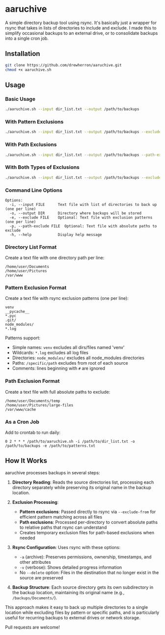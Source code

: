 # aaruchive

A simple directory backup tool using rsync. It's basically just a wrapper for rsync that takes in lists of directories to include and exclude. I made this to simplify occasional backups to an external drive, or to consolidate backups into a single cron job.

## Installation

```bash
git clone https://github.com/drewherron/aaruchive.git
chmod +x aaruchive.sh
```

## Usage

### Basic Usage

```bash
./aaruchive.sh --input dir_list.txt --output /path/to/backups
```

### With Pattern Exclusions

```bash
./aaruchive.sh --input dir_list.txt --output /path/to/backups --exclude patterns.txt
```

### With Path Exclusions

```bash
./aaruchive.sh --input dir_list.txt --output /path/to/backups --path-exclude paths.txt
```

### With Both Types of Exclusions

```bash
./aaruchive.sh --input dir_list.txt --output /path/to/backups --exclude patterns.txt --path-exclude paths.txt
```

### Command Line Options

```
Options:
  -i, --input FILE      Text file with list of directories to back up (one per line)
  -o, --output DIR      Directory where backups will be stored
  -e, --exclude FILE    Optional: Text file with exclusion patterns (one per line)
  -p, --path-exclude FILE  Optional: Text file with absolute paths to exclude
  -h, --help            Display help message
```

### Directory List Format

Create a text file with one directory path per line:

```
/home/user/Documents
/home/user/Pictures
/var/www
```

### Pattern Exclusion Format

Create a text file with rsync exclusion patterns (one per line):

```
venv
__pycache__
*.pyc
.git/
node_modules/
*.log
```

Patterns support:
- Simple names: `venv` excludes all dirs/files named 'venv'
- Wildcards: `*.log` excludes all log files
- Directories: `node_modules/` excludes all node_modules directories
- Paths: `/specific/path` excludes from root of each source
- Comments: lines beginning with `#` are ignored

### Path Exclusion Format

Create a text file with full absolute paths to exclude:

```
/home/user/Documents/temp
/home/user/Pictures/large-files
/var/www/cache
```

### As a Cron Job

Add to crontab to run daily:

```
0 2 * * * /path/to/aaruchive.sh -i /path/to/dir_list.txt -o /path/to/backups -e /path/to/patterns.txt
```

## How It Works

aaruchive processes backups in several steps:

1. **Directory Reading**: Reads the source directories list, processing each directory separately while preserving its original name in the backup location.

2. **Exclusion Processing**: 
   - **Pattern exclusions**: Passed directly to rsync via `--exclude-from` for efficient pattern matching across all files
   - **Path exclusions**: Processed per-directory to convert absolute paths to relative paths that rsync can understand
   - Creates temporary exclusion files for path-based exclusions when needed

3. **Rsync Configuration**: Uses rsync with these options:
   - `-a` (archive): Preserves permissions, ownership, timestamps, and other attributes
   - `-v` (verbose): Shows detailed progress information
   - No `--delete` option: Files in the destination that no longer exist in the source are preserved
   
4. **Backup Structure**: Each source directory gets its own subdirectory in the backup location, maintaining its original name (e.g., `/backups/Documents/`).

This approach makes it easy to back up multiple directories to a single location while excluding files by pattern or specific paths, and is particularly useful for recurring backups to external drives or network storage.

Pull requests are welcome!
